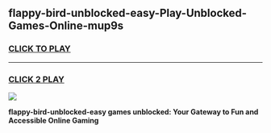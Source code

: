 
## flappy-bird-unblocked-easy-Play-Unblocked-Games-Online-mup9s
<h3>
<a href="https://premium76.site?title=flappy-bird-unblocked-easy&ref=25A">CLICK TO PLAY</a></h3>
<hr>

<h3>
<a href="https://premium76.site?title=flappy-bird-unblocked-easy&ref=25A">CLICK 2 PLAY</a>
  
</h3>

<a href="https://premium76.site?title=flappy-bird-unblocked-easy&ref=25A"><img src="https://clearcache.store/games.png"></a>


**flappy-bird-unblocked-easy games unblocked: Your Gateway to Fun and Accessible Online Gaming**
